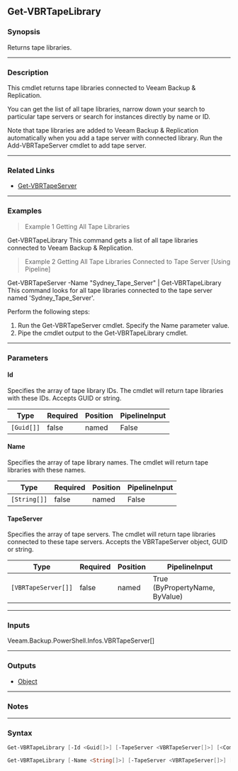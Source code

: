 Get-VBRTapeLibrary
------------------

### Synopsis
Returns tape libraries.

---

### Description

This cmdlet returns tape libraries connected to Veeam Backup & Replication.

You can get the list of all tape libraries, narrow down your search to particular tape servers or search for instances directly by name or ID.

Note that tape libraries are added to Veeam Backup & Replication automatically when you add a tape server with connected library. Run the Add-VBRTapeServer cmdlet to add tape server.

---

### Related Links
* [Get-VBRTapeServer](Get-VBRTapeServer)

---

### Examples
> Example 1 Getting All Tape Libraries

Get-VBRTapeLibrary
This command gets a list of all tape libraries connected to Veeam Backup & Replication.
> Example 2 Getting All Tape Libraries Connected to Tape Server [Using Pipeline]

Get-VBRTapeServer -Name "Sydney_Tape_Server" | Get-VBRTapeLibrary
This command looks for all tape libraries connected to the tape server named 'Sydney_Tape_Server'.

Perform the following steps:
1. Run the Get-VBRTapeServer cmdlet. Specify the Name parameter value.
2. Pipe the cmdlet output to the Get-VBRTapeLibrary cmdlet.

---

### Parameters
#### **Id**
Specifies the array of tape library IDs. The cmdlet will return tape libraries with these IDs. Accepts GUID or string.

|Type      |Required|Position|PipelineInput|
|----------|--------|--------|-------------|
|`[Guid[]]`|false   |named   |False        |

#### **Name**
Specifies the array of tape library names. The cmdlet will return tape libraries with these names.

|Type        |Required|Position|PipelineInput|
|------------|--------|--------|-------------|
|`[String[]]`|false   |named   |False        |

#### **TapeServer**
Specifies the array of tape servers. The cmdlet will return tape libraries connected to these tape servers. Accepts the VBRTapeServer object, GUID or string.

|Type               |Required|Position|PipelineInput                 |
|-------------------|--------|--------|------------------------------|
|`[VBRTapeServer[]]`|false   |named   |True (ByPropertyName, ByValue)|

---

### Inputs
Veeam.Backup.PowerShell.Infos.VBRTapeServer[]

---

### Outputs
* [Object](https://learn.microsoft.com/en-us/dotnet/api/System.Object)

---

### Notes

---

### Syntax
```PowerShell
Get-VBRTapeLibrary [-Id <Guid[]>] [-TapeServer <VBRTapeServer[]>] [<CommonParameters>]
```
```PowerShell
Get-VBRTapeLibrary [-Name <String[]>] [-TapeServer <VBRTapeServer[]>] [<CommonParameters>]
```
